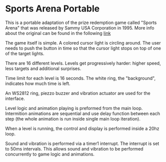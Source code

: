
# Sports Arena Portable

 This is a portable adaptation of the prize redemption game called "Sports Arena" that was released
 by Sammy USA Corporation in 1995. More info about the original can be found in the following [link](http://www.arcade-museum.com/game_detail.php?game_id=9730)
 
 The game itself is simple. A colored cursor light is circling around. The user needs to push the button
 in time so that the cursor light stops on top of one of the target lights.
 
 There are 16 different levels. Levels get progressively harder: higher speed, less targets
 and additional surprises.
 
 Time limit for each level is 16 seconds. The white ring, the "background",
 indicates how much time is left.
 
 An WS2812 ring, piezzo buzzer and vibration actuator are used for the interface. 

 Level logic and animation playing is preformed from the main loop.
 Intermition animations are sequential and use delay function between each step (the whole animation is run inside single main loop iteration). 

 When a level is running, the control and display is performed inside a 20hz loop.

 Sound and vibration is performed via a timer1 interrupt. The interrupt is set to 50ms intervals.
 This allows sound and vibration to be performed concurrently to game logic and animations.
 
